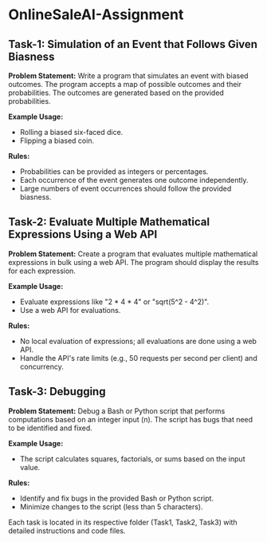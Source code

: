 # OnlineSaleAI-Assignment

## Task-1: Simulation of an Event that Follows Given Biasness

**Problem Statement:** Write a program that simulates an event with biased outcomes. The program accepts a map of possible outcomes and their probabilities. The outcomes are generated based on the provided probabilities.

**Example Usage:**
- Rolling a biased six-faced dice.
- Flipping a biased coin.

**Rules:**
- Probabilities can be provided as integers or percentages.
- Each occurrence of the event generates one outcome independently.
- Large numbers of event occurrences should follow the provided biasness.

## Task-2: Evaluate Multiple Mathematical Expressions Using a Web API

**Problem Statement:** Create a program that evaluates multiple mathematical expressions in bulk using a web API. The program should display the results for each expression.

**Example Usage:**
- Evaluate expressions like "2 * 4 * 4" or "sqrt(5^2 - 4^2)".
- Use a web API for evaluations.

**Rules:**
- No local evaluation of expressions; all evaluations are done using a web API.
- Handle the API's rate limits (e.g., 50 requests per second per client) and concurrency.

## Task-3: Debugging

**Problem Statement:** Debug a Bash or Python script that performs computations based on an integer input (n). The script has bugs that need to be identified and fixed.

**Example Usage:**
- The script calculates squares, factorials, or sums based on the input value.

**Rules:**
- Identify and fix bugs in the provided Bash or Python script.
- Minimize changes to the script (less than 5 characters).

Each task is located in its respective folder (Task1, Task2, Task3) with detailed instructions and code files.

